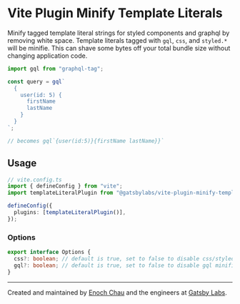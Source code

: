 # Vite Plugin Minify Template Literals

Minify tagged template literal strings for styled components and graphql by removing white space.
Template literals tagged with `gql`, `css`, and `styled.*` will be minifie.
This can shave some bytes off your total bundle size without changing application code.

```js
import gql from "graphql-tag";

const query = gql`
  {
    user(id: 5) {
      firstName
      lastName
    }
  }
`;

// becomes gql`{user(id:5)}{firstName lastName}}`
```

## Usage

```ts
// vite.config.ts
import { defineConfig } from "vite";
import templateLiteralPlugin from "@gatsbylabs/vite-plugin-minify-template-literals";

defineConfig({
  plugins: [templateLiteralPlugin()],
});
```

### Options

```ts
export interface Options {
  css?: boolean; // default is true, set to false to disable css/styled.* minification
  gql?: boolean; // default is true, set to false to disable gql minification
}
```

---

Created and maintained by [Enoch Chau](https://enochchau.com) and the engineers at [Gatsby Labs](https://gatsby.events).
